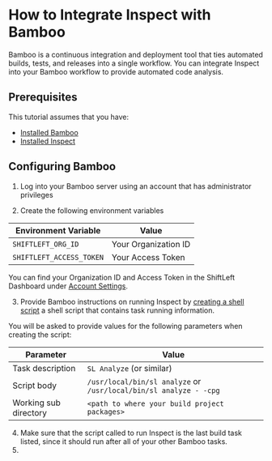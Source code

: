 # How to Integrate Inspect with Bamboo

Bamboo is a continuous integration and deployment tool that ties automated builds, tests, and releases into a single workflow. You can integrate Inspect into your Bamboo workflow to provide automated code analysis.

## Prerequisites

This tutorial assumes that you have:

* [Installed Bamboo](https://confluence.atlassian.com/bamboo/bamboo-installation-guide-289276785.html)
* [Installed Inspect](/inspect/getting-started/index.md)

## Configuring Bamboo

1. Log into your Bamboo server using an account that has administrator privileges

2. Create the following environment variables

| **Environment Variable** | **Value** |
| - | - |
| `SHIFTLEFT_ORG_ID` | Your Organization ID |
| `SHIFTLEFT_ACCESS_TOKEN` | Your Access Token |

You can find your Organization ID and Access Token in the ShiftLeft Dashboard under [Account Settings](https://www.shiftleft.io/user/profile).

3. Provide Bamboo instructions on running Inspect by [creating a shell script](https://confluence.atlassian.com/bamboo/script-289277046.html) a shell script that contains task running information. 

You will be asked to provide values for the following parameters when creating the script:

| **Parameter** | **Value** |
| - | - |
| Task description | `SL Analyze` (or similar) |
| Script body | `/usr/local/bin/sl analyze` or `/usr/local/bin/sl analyze - -cpg` |
| Working sub directory | `<path to where your build project packages>` |

4. Make sure that the script called to run Inspect is the last build task listed, since it should run after all of your other Bamboo tasks.
5. 